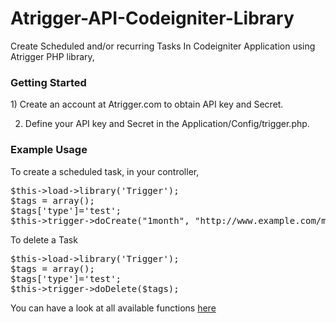 Atrigger-API-Codeigniter-Library
================================

Create Scheduled and/or recurring Tasks In Codeigniter Application using Atrigger PHP library, 

<h3>Getting Started</h3>
1) Create an account at Atrigger.com to obtain API key and Secret.

2) Define your API key and Secret in the Application/Config/trigger.php.

<h3>Example Usage</h3>
To create a scheduled task, in your controller,

<pre>
$this->load->library('Trigger');
$tags = array();
$tags['type']='test';
$this->trigger->doCreate("1month", "http://www.example.com/myTask?something", $tags);
</pre>

To delete a Task
<pre>
$this->load->library('Trigger');
$tags = array();
$tags['type']='test';
$this->trigger->doDelete($tags);
</pre>
You can have a look at all available functions <a href="http://atrigger.com/docs/wiki/14/library-php">here</a>
